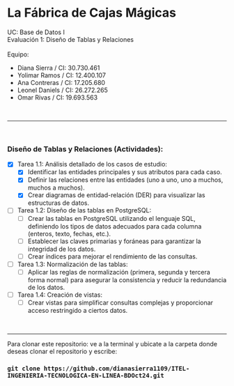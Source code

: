 # La Fábrica de Cajas Mágicas

UC: Base de Datos I
<br>
Evaluación 1: Diseño de Tablas y Relaciones
<br><br>
Equipo: <br>
<ul>
    <li>Diana Sierra / CI: 30.730.461</li>
    <li>Yolimar Ramos / CI: 12.400.107</li>
    <li>Ana Contreras / CI: 17.205.680</li>
    <li>Leonel Daniels / CI: 26.272.265</li>
    <li>Omar Rivas / CI: 19.693.563</li>
</ul>
<br>

<hr>
<br>

<h3>Diseño de Tablas y Relaciones (Actividades):</h3>

- [x] Tarea 1.1: Análisis detallado de los casos de estudio:
    - [x] Identificar las entidades principales y sus atributos para cada caso.
    - [x] Definir las relaciones entre las entidades (uno a uno, uno a muchos, muchos a muchos).
    - [x] Crear diagramas de entidad-relación (DER) para visualizar las estructuras de datos.
- [ ] Tarea 1.2: Diseño de las tablas en PostgreSQL:
    - [ ] Crear las tablas en PostgreSQL utilizando el lenguaje SQL, definiendo los tipos de datos adecuados para cada columna (enteros, texto, fechas, etc.).
    - [ ] Establecer las claves primarias y foráneas para garantizar la integridad de los datos.
    - [ ] Crear índices para mejorar el rendimiento de las consultas.
- [ ] Tarea 1.3: Normalización de las tablas:
    - [ ] Aplicar las reglas de normalización (primera, segunda y tercera forma normal) para asegurar la consistencia y reducir la redundancia de los datos.
- [ ] Tarea 1.4: Creación de vistas:
    - [ ] Crear vistas para simplificar consultas complejas y proporcionar acceso restringido a ciertos datos.

<br>
<hr/>

Para clonar este repositorio: ve a la terminal y ubicate a la carpeta donde deseas clonar el repositorio y escribe:

### `git clone https://github.com/dianasierra1109/ITEL-INGENIERIA-TECNOLOGICA-EN-LINEA-BDOct24.git`
<br>
